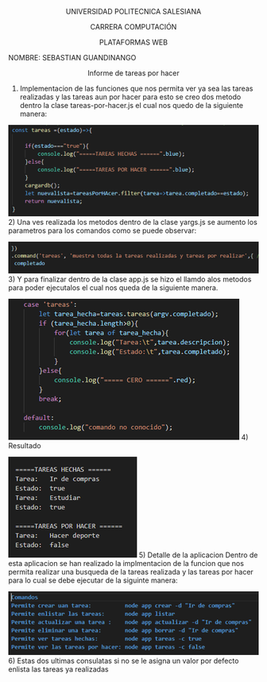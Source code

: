 <p align="center">UNIVERSIDAD POLITECNICA SALESIANA</p>
                    <p align="center">  CARRERA COMPUTACIÓN </p>
                     <p align="center"> PLATAFORMAS WEB</p>

 NOMBRE: SEBASTIAN GUANDINANGO

<p align="center">  Informe de tareas por hacer </p>

1) Implementacion de las funciones que nos permita ver ya sea las tareas realizadas y las tareas aun por hacer para esto se creo dos metodo dentro la clase tareas-por-hacer.js el cual nos quedo de la siguiente manera:

![](image/im1.PNG) 
2) Una ves realizada los metodos dentro de la clase yargs.js se aumento los parametros para los comandos como se puede observar:

![](image/im2.PNG) 
3) Y para finalizar dentro de la clase app.js se hizo el llamdo alos metodos para poder ejecutalos el cual nos queda de la siguiente manera.

![](image/im3.PNG) 
4) Resultado

![](image/im4.PNG) 
5) Detalle de la aplicacion
Dentro de esta aplicacion se han realizado la implmentacion de la funcion que nos permita realizar una busqueda de la tareas realizada y las tareas por hacer para lo cual se debe ejecutar de la siguinte manera:

![](image/im5.PNG) 
6) Estas dos ultimas consulatas si no se le asigna un valor  por defecto enlista las tareas ya realizadas 
